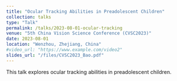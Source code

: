 ```yaml
---
title: "Ocular Tracking Abilities in Preadolescent Children"
collection: talks
type: "Talk"
permalink: /talks/2023-08-01-ocular-tracking
venue: "5th China Vision Science Conference (CVSC2023)"
date: 2023-08-01
location: "Wenzhou, Zhejiang, China"
#video_url: "https://www.example.com/video2"
slides_url: "/files/CVSC2023_Bao.pdf"
---
```


This talk explores ocular tracking abilities in preadolescent children.